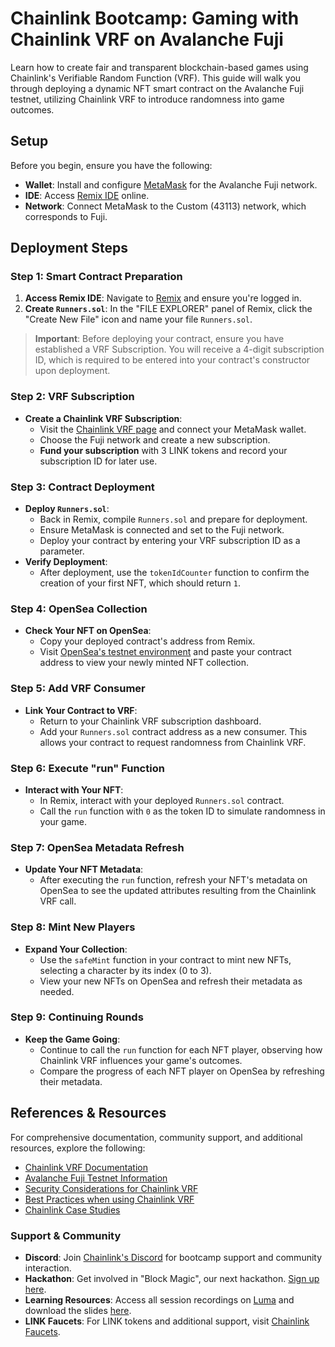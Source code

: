 # Chainlink Bootcamp: Gaming with Chainlink VRF on Avalanche Fuji

Learn how to create fair and transparent blockchain-based games using Chainlink's Verifiable Random Function (VRF). This guide will walk you through deploying a dynamic NFT smart contract on the Avalanche Fuji testnet, utilizing Chainlink VRF to introduce randomness into game outcomes.

## Setup

Before you begin, ensure you have the following:

- **Wallet**: Install and configure [MetaMask](https://metamask.io/) for the Avalanche Fuji network.
- **IDE**: Access [Remix IDE](https://remix.ethereum.org/) online.
- **Network**: Connect MetaMask to the Custom (43113) network, which corresponds to Fuji.

## Deployment Steps

### Step 1: Smart Contract Preparation

1. **Access Remix IDE**: Navigate to [Remix](https://remix.ethereum.org/) and ensure you're logged in.
2. **Create `Runners.sol`**: In the "FILE EXPLORER" panel of Remix, click the "Create New File" icon and name your file `Runners.sol`.

> **Important**: Before deploying your contract, ensure you have established a VRF Subscription. You will receive a 4-digit subscription ID, which is required to be entered into your contract's constructor upon deployment.

### Step 2: VRF Subscription

- **Create a Chainlink VRF Subscription**:
  - Visit the [Chainlink VRF page](https://vrf.chain.link/) and connect your MetaMask wallet.
  - Choose the Fuji network and create a new subscription.
  - **Fund your subscription** with 3 LINK tokens and record your subscription ID for later use.

### Step 3: Contract Deployment

- **Deploy `Runners.sol`**:
  - Back in Remix, compile `Runners.sol` and prepare for deployment.
  - Ensure MetaMask is connected and set to the Fuji network.
  - Deploy your contract by entering your VRF subscription ID as a parameter.
- **Verify Deployment**:
  - After deployment, use the `tokenIdCounter` function to confirm the creation of your first NFT, which should return `1`.

### Step 4: OpenSea Collection

- **Check Your NFT on OpenSea**:
  - Copy your deployed contract's address from Remix.
  - Visit [OpenSea's testnet environment](https://testnets.opensea.io/) and paste your contract address to view your newly minted NFT collection.

### Step 5: Add VRF Consumer

- **Link Your Contract to VRF**:
  - Return to your Chainlink VRF subscription dashboard.
  - Add your `Runners.sol` contract address as a new consumer. This allows your contract to request randomness from Chainlink VRF.

### Step 6: Execute "run" Function

- **Interact with Your NFT**:
  - In Remix, interact with your deployed `Runners.sol` contract.
  - Call the `run` function with `0` as the token ID to simulate randomness in your game.

### Step 7: OpenSea Metadata Refresh

- **Update Your NFT Metadata**:
  - After executing the `run` function, refresh your NFT's metadata on OpenSea to see the updated attributes resulting from the Chainlink VRF call.

### Step 8: Mint New Players

- **Expand Your Collection**:
  - Use the `safeMint` function in your contract to mint new NFTs, selecting a character by its index (0 to 3).
  - View your new NFTs on OpenSea and refresh their metadata as needed.

### Step 9: Continuing Rounds

- **Keep the Game Going**:
  - Continue to call the `run` function for each NFT player, observing how Chainlink VRF influences your game's outcomes.
  - Compare the progress of each NFT player on OpenSea by refreshing their metadata.

## References & Resources

For comprehensive documentation, community support, and additional resources, explore the following:

- [Chainlink VRF Documentation](https://docs.chain.link/docs/vrf/v2/)
- [Avalanche Fuji Testnet Information](https://docs.chain.link/vrf/v2/subscription/supported-networks#avalanche-fuji-testnet)
- [Security Considerations for Chainlink VRF](https://docs.chain.link/vrf/v2/security)
- [Best Practices when using Chainlink VRF](https://docs.chain.link/vrf/v2/best-practices)
- [Chainlink Case Studies](https://chain.link/case-studies/nba)

### Support & Community

- **Discord**: Join [Chainlink's Discord](https://chain.link/discord) for bootcamp support and community interaction.
- **Hackathon**: Get involved in "Block Magic", our next hackathon. [Sign up here](https://chn.lk/3xjhPDy).
- **Learning Resources**: Access all session recordings on [Luma](https://lu.ma/ChainlinkBootcamp2024) and download the slides [here](https://docs.google.com/presentation/d/e/2PACX-1vSnf4bZHTmpZW8s_PKwkS2wT0ZbHmMygg1JKGlvElaS9G0v9wA5kUr_8sJbkGEJZ5cM6y6a3U0a_5t1/pub?start=false&loop=false&delayms=3000).
- **LINK Faucets**: For LINK tokens and additional support, visit [Chainlink Faucets](https://faucets.chain.link).

